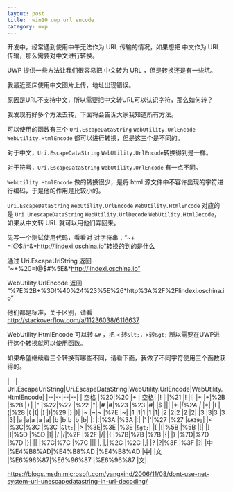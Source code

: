 ```yaml
---
layout: post
title:  win10 uwp url encode 
category: uwp 
---
```


开发中，经常遇到使用中午无法作为 URL 传输的情况，如果想把 中文作为 URL 传输，那么需要对中文进行转换。

UWP 提供一些方法让我们很容易把 中文转为 URL ，但是转换还是有一些坑。

我最近图床使用中文图片上传，地址出现错误。

原因是URL不支持中文，所以需要把中文转URL可以认识字符，那么如何转？

我发现有好多个方法去转，下面将会告诉大家我知道所有方法。

<!-- 有时候需要向网络传一些中文或其他不支持的东西，这时需要 url encode -->

<!-- 有时候需要把 ，这些本文都会告诉你，如何转换 -->

<!--more-->

<div id="toc"></div>
<!-- csdn -->

可以使用的函数有三个
`Uri.EscapeDataString` `WebUtility.UrlEncode` `WebUtility.HtmlEncode` 都可以进行转换，但是这三个是不同的。

对于中文，`Uri.EscapeDataString` `WebUtility.UrlEncode`转换得到是一样。


对于符号，`Uri.EscapeDataString` `WebUtility.UrlEncode` 有一点不同。


`WebUtility.HtmlEncode` 做的转换很少，是将 html 源文件中不容许出现的字符进行编码，于是他的作用是比较小的。

`Uri.EscapeDataString` `WebUtility.UrlEncode` `WebUtility.HtmlEncode` 对应的是
`Uri.UnescapeDataString` `WebUtility.UrlDecode` `WebUtility.HtmlDecode`，如果从中文转 URL 就可以用他们弄回来。

先写一个测试使用代码，看看对
对字符串：“~+ =!@$#^&*http://lindexi.oschina.io”转换的到的是什么

通过 Uri.EscapeUriString 返回 “~+%20=!@$#%5E&*http://lindexi.oschina.io”

  
WebUtility.UrlEncode 返回  “%7E%2B+%3D!%40%24%23%5E%26*http%3A%2F%2Flindexi.oschina.io”

他们都是标准，关于区别，请看 http://stackoverflow.com/a/11236038/6116637

<!-- 对于中文，使用两个得到是一样 -->

WebUtility.HtmlEncode 可以转 `&#` ，把 `<` 转`&lt;`，`>`转`&gt;` 所以需要在UWP进行这个转换就可以使用函数。

如果希望继续看三个转换有哪些不同，请看下面，我做了不同字符使用三个函数获得的。


|　| Uri.EscapeUriString|Uri.EscapeDataString|WebUtility.UrlEncode|WebUtility.HtmlEncode|
|--|--|--|--|
| 空格 |%20|%20 |+ | 空格|
|! |!|%21 |! |!|
|+ |+|%2B |%2B |+|
|" |%22|%22 |%22 |&quot;|
|# |#|%23 |%23 |#|
|$ |$|%24 |%24 |$|
|* |*|%2A |* |*|
|( |(|%28 |( |(|
|) |)|%29 |) |)|
|~ |~|~ |%7E |~|
|1 |1|1 |1 |1|
|2 |2|2 |2 |2|
|3 |3|3 |3 |3|
|a |a|a |a |a|
|b |b|b |b |b|
|: |:|%3A |%3A |:|
|' |'|%27 |%27 |`&#39;`|
|< |%3C|%3C |%3C |`&lt;`|
|> |%3E|%3E |%3E |`&gt;`|
|[ |[|%5B |%5B |[|
|] |]|%5D |%5D |]|
|/ |/|%2F |%2F |/|
|{ |%7B|%7B |%7B |{|
|} |%7D|%7D |%7D |}|
|\| |%7C|%7C |%7C |\||
|, |,|%2C |%2C |,|
|? |?|%3F |%3F |?|
|中 |%E4%B8%AD|%E4%B8%AD |%E4%B8%AD |中|
|文 |%E6%96%87|%E6%96%87 |%E6%96%87 |文|

https://blogs.msdn.microsoft.com/yangxind/2006/11/08/dont-use-net-system-uri-unescapedatastring-in-url-decoding/



  

